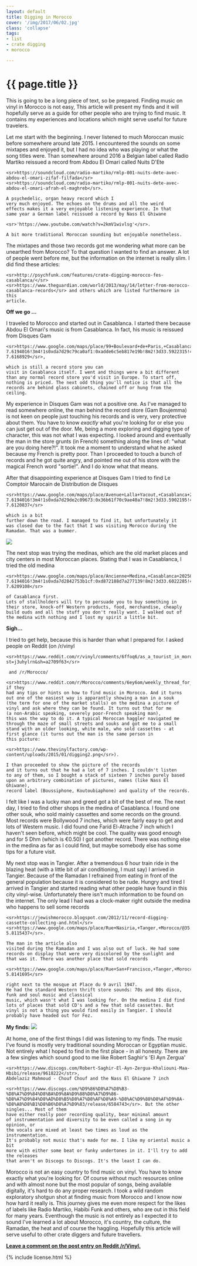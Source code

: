 ```yaml
---
layout: default
title: Digging in Morocco
cover: '/img/2017/06/02.jpg'
class: 'collapse'
tags:
- list
- crate digging
- morocco

---
```


<div class='pg post'>
  <h1>{{ page.title }}</h1>
  <p>
    This is going to be a long piece of text, so be prepared. Finding
    music on vinyl in Morocco is not easy,  This article will present my
    finds and it will hopefully serve as a guide for other
    people who are trying to find music. It contains my experiences and
    locations which might serve useful for future travelers.
  </p>
  <p>
    Let me start with the beginning. I never listened to much Moroccan music
    before somewhere around late 2015. I encountered the sounds on some
    mixtapes and enjoyed it, but I had no idea who was
    playing or
    what the song titles were. Than somewhere around 2016 a Belgian
    label called Radio Martiko reissued a record from Abdou El Omari
    called Nuits D'Ete

    <sr>https://soundcloud.com/radio-martiko/rmlp-001-nuits-dete-avec-abdou-el-omari-zifaf-filfada</sr>
    <sr>https://soundcloud.com/radio-martiko/rmlp-001-nuits-dete-avec-abdou-el-omari-afrah-el-maghreb</sr>.

    A psychedelic, organ heavy record which I
    very much enjoyed. The echoes on the drums and all the weird
    effects makes it a very enjoyable listening experience. In that
    same year a German label reissued a record by Nass El Ghiwane

    <sr>'https://www.youtube.com/watch?v=2kmV1wivlsg'</sr>.

    A bit more traditional Moroccan sounding but enjoyable nonetheless.
  </p>
  <p>
    The mixtapes and those two records got me wondering what more can be
    unearthed from Morocco?
    To that question I wanted to find an answer. A lot of people
    went before me, but the information on the internet is really slim.
    I did find these articles:

    <sr>http://psychfunk.com/features/crate-digging-morocco-fes-casablanca/</sr>
    <sr>https://www.theguardian.com/world/2013/may/14/letter-from-morocco-casablanca-records</sr> and others which are listed furthermore in this
    article.
  </p>

  <strong>Off we go ... </strong>
  <p>
    I traveled to Morocco and started out in Casablanca. I started there
    because Abdou El Omari's music is from Casablanca. In fact, his music
    is reissued from Disques Gam

    <sr>https://www.google.com/maps/place/99+Boulevard+de+Paris,+Casablanca+20250,+Morocco/@33.5931058,-7.6215903,17z/data=!4m13!1m7!3m6!1s0xda7d29b1d24c911:0x9db70758bd6ccf90!2sBoulevard+de+Paris,+Casablanca+20250,+Morocco!3b1!8m2!3d33.5931014!4d-7.6194016!3m4!1s0xda7d29c79ca0af1:0xadde6c5eb817e19b!8m2!3d33.5922315!4d-7.6168929</sr>,

    which is still a record store you can
    visit in Casablanca itself. I went and things were a bit different
    than any normal record store you'd visit in Europe. To start off,
    nothing is priced. The next odd thing you'll notice is that all the
    records are behind glass cabinets, chained off or hung from the
    ceiling.
  </p>
  <p>
    My experience in Disques Gam was not a positive one. As I've managed
    to read somewhere online, the man behind the record
    store (Gam Boujemma) is not keen on people just touching his records and
    is very, very protective about them. You
    have to know <i>exactly</i> what you're looking for or else you can
    just get out of the door. Me, being a more exploring and digging type
    of character, this was not what I was expecting. I looked around and
    eventually the man in the store grunts (in French) something along
    the lines of: "what are you doing here?!". It took me a moment to
    understand what he asked because my French is pretty poor. Than I
    proceeded to touch a bunch of records and he got quite angry, and
    pointed me out of his store with the magical French word "sortie!".
    And I do know what that means.
  </p>
  <p>
    After that disappointing experience at Disques Gam I tried to find
    Le Comptoir Marocain de Distribution de Disques

    <sr>https://www.google.com/maps/place/Avenue+Lalla+Yacout,+Casablanca+20250,+Morocco/@33.5907286,-7.6156143,17z/data=!4m13!1m7!3m6!1s0xda7d29b1d24c911:0x9db70758bd6ccf90!2sBoulevard+de+Paris,+Casablanca+20250,+Morocco!3b1!8m2!3d33.5931014!4d-7.6194016!3m4!1s0xda7d29de2c09673:0x36b61f70c9ae40a7!8m2!3d33.5902195!4d-7.6120837</sr>

    which is a bit
    further down the road. I managed to find it, but unfortunately it
    was closed due to the fact that I was visiting Morocco during the
    Ramadan. That was a bummer.

  </p>
  <img src='/img/2017/06/01.jpg'/>
  <p>
    The next stop was trying the medinas, which are the old market
    places and city centers in most Moroccan places. Stating that
    I was in Casablanca, I tried the old medina

    <sr>https://www.google.com/maps/place/Ancienne+Medina,+Casablanca+20250,+Morocco/@33.6009926,-7.6258712,16z/data=!3m1!4b1!4m13!1m7!3m6!1s0xda7d29b1d24c911:0x9db70758bd6ccf90!2sBoulevard+de+Paris,+Casablanca+20250,+Morocco!3b1!8m2!3d33.5931014!4d-7.6194016!3m4!1s0xda7d2842753b1cf:0xd872188d7a277139!8m2!3d33.6022285!4d-7.6209108</sr>

    of Casablanca first.
    Lots of stallholders will try to persuade you to buy something in
    their store, knock-off Western products, food, merchandise, cheaply
    build ouds and all the stuff you don't really want. I walked out of
    the medina with nothing and I lost my spirit a little bit.
  </p>
  <strong>Sigh...</strong>
  <p>
    I tried to get help, because this is harder than what I prepared for.
    I asked people on Reddit (on /r/vinyl

    <sr>https://www.reddit.com/r/vinyl/comments/6ffoq6/as_a_tourist_in_morocco_where_would_i_find_vinyl/?st=j3uhylrn&sh=a2709f63</sr>

     and /r/Morocco/

    <sr>https://www.reddit.com/r/Morocco/comments/6ey6om/weekly_thread_for_travel_related_questions/died3fq/</sr>) if they
    had any tips or hints on how to find music in Morocco. And it turns
    out one of the easiest way is apparantly showing a man in a souk
    (the term for one of the market stalls) on the medina a picture of
    vinyl and ask where they can be found. It turns out that for me
    (a non-Arabic speaking, severely poor-French speaking man),
    this was the way to do it. A typical Moroccan haggler navigated me
    through the maze of small streets and souks and got me to a small
    stand with an older looking, white male, who sold cassettes - at
    first glance (it turns out the man is the same person in
    this picture:

    <sr>https://www.thevinylfactory.com/wp-content/uploads/2015/01/digging2.png</sr>).

    I than proceeded to show the picture of the records
    and it turns out that he had a lot of 7 inches. I couldn't listen
    to any of them, so I bought a stack of sixteen 7 inches purely based
    upon an arbitrary combination of pictures, names (like Nass El Ghiwane),
    record label (Boussiphone, Koutoubiaphone) and quality of the records.
  </p>
  <p>
    I felt like I was a lucky man and greed got a bit of the best of me.
    The next day, I tried to find other shops in the medina of
    Casablanca. I found one other souk, who sold mainly cassettes and
    some records on the ground. Most records were Bollywood 7
    inches, which were fairly easy to get and lots of Western music.
    I did found one Farid El-Atrache 7 inch which I haven't seen
    before, which might be cool. The quality was good enough and
    for 5 Dhm (which is &euro;0.50) I got another record. There was
    nothing else in the medina as far as I could find, but maybe somebody
    else has some tips for a future visit.
  </p>
  <p>
    My next stop was in Tangier. After a tremendous 6 hour train ride
    in the blazing heat (with a little bit of air conditioning, I
    must say) I arrived in Tangier. Because of the Ramadan I refrained
    from eating in front of the general population because it is
    considered to be rude. Hungry and tired I arrived in Tangier and
    started reading what other people have found in this city vinyl-wise.
    Unfortunately there isn't much information to be found on the
    internet. The only lead I had was a clock-maker right outside
    the medina
    who happens to sell some records

    <sr>https://jewishmorocco.blogspot.com/2012/11/record-digging-cassette-collecting-and.html</sr>
    <sr>https://www.google.com/maps/place/Rue+Nasiria,+Tanger,+Morocco/@35.7858934,-5.8120909,19z/data=!3m1!4b1!4m5!3m4!1s0xd0c7f527f923205:0x746edd383fc74e92!8m2!3d35.7858923!4d-5.8115437</sr>.

    The man in the article also
    visited during the Ramadan and I was also out of luck. He had some
    records on display that were very discolored by the sunlight and
    that was it. There was another place that sold records

    <sr>https://www.google.com/maps/place/Rue+San+Francisco,+Tanger,+Morocco/@35.7842848,-5.8156549,17z/data=!4m5!3m4!1s0xd0c7f52cb762073:0xffd425c6556141c!8m2!3d35.7841482!4d-5.8141695</sr>

    right next to the mosque at Place du 9 avril 1947.
    He had the standard Western thrift store sounds: 70s and 80s disco,
    funk and soul music and classical
    music, which wasn't what I was looking for. On the medina I did find
    lots of places that sold CD's and a few that sold cassettes. But
    vinyl is not a thing you would find easily in Tangier. I should
    probably have headed out for Fez.
  </p>

  <strong>My finds:</strong>
  <img src='/img/2017/06/02.jpg'/>
  <p>
    At home, one of the first things I did was listening to my finds. The music
    I've found is mostly very
    traditional sounding Moroccan or Egyptian music. Not entirely what I
    hoped to find in the first place - in all honesty. There are a few singles
    which sound good to me like Robert Saghir's 'El Ayn Zergua'

    <sr>https://www.discogs.com/Robert-Saghir-El-Ayn-Zergua-Khaliouni-Maa-Hbibi/release/9618222</str>,
    Abdelaziz Mahmoud - Chouf Chouf and the Nass El Ghiwane 7 inch

    <sr>https://www.discogs.com/%D9%86%D8%A7%D8%B3-%D8%A7%D9%84%D8%BA%D9%8A%D9%88%D8%A7%D9%86-%D8%A7%D9%84%D8%AD%D8%B5%D8%A7%D8%AF%D8%A9-%D8%AC%D9%88%D8%AF%D9%8A-%D8%A8%D8%B1%D8%B6%D8%A7%D9%83/release/6584743</sr>. But the other singles... Most of them
    have either really poor recording quality, bear minimal amount
    of instrumentation and diversity to be even called a song in my opinion, or
    the vocals are mixed at least two times as loud as the instrumentation.
    It's probably not music that's made for me. I like my oriental music a bit
    more with either some beat or funky undertones in it. I'll try to add the releases
    that aren't on Discogs to Discogs. It's the least I can do.
  </p>

  <p>
    Morocco is not an easy country to find music on vinyl. You have to know
    exactly what you're looking for. Of course without much resources online and with
    almost none but the most popular of songs, being available digitally,
    it's hard to do any proper research. I took a wild random exploratory shotgun shot
    at finding music from Morocco and I know now how hard it really is. This
    journey gives me even more respect for the likes of labels like Radio
    Martiko, Habibi Funk and others, who are out in this field for many years.
    Eventhough the music is not entirely as I expected it to sound I've learned
    a lot about Morocco, it's country, the culture, the Ramadan,
    the heat and of course the haggling. Hopefully this article will serve
    useful to other crate diggers and future travellers.
  </p>
  <p>
    <strong>
      <a href='https://www.reddit.com/r/vinyl/comments/6hdt2z/digging_in_morocco/?st=j3y6n0ri&sh=f1c716bf' target='_blank'>Leave a comment on the post entry on Reddit /r/Vinyl.</a>
    </strong>
  </p>
</div>

<div class='pg post'>
  {% include license.html %}
</div>
